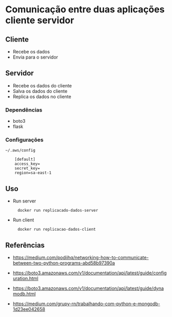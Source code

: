 # Comunicação entre duas aplicações cliente servidor 

## Cliente
 - Recebe os dados
 - Envia para o servidor
 
## Servidor
 - Recebe os dados do cliente
 - Salva os dados do cliente 
 - Replica os dados no cliente

### Dependências
- boto3
- flask

### Configurações
    
    ~/.aws/config

        [default]
        access_key=
        secret_key=
        region=sa-east-1
        
## Uso

* Run server
        
        docker run replicacado-dados-server
    
* Run client
        
        docker run replicacao-dados-client
    
 
## Referências

- https://medium.com/podiihq/networking-how-to-communicate-between-two-python-programs-abd58b97390a

- https://boto3.amazonaws.com/v1/documentation/api/latest/guide/configuration.html

- https://boto3.amazonaws.com/v1/documentation/api/latest/guide/dynamodb.html

- https://medium.com/grupy-rn/trabalhando-com-python-e-mongodb-1d23ee042658